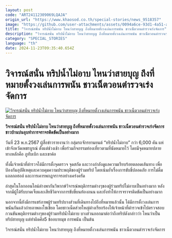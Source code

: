 ```yaml
---
layout: post
code: "ART24112309069LQAJA"
origin_url: "https://www.khaosod.co.th/special-stories/news_9518357"
image: "https://github.com/user-attachments/assets/0094a6ce-93d1-4a51-ab0d-f9047fd8d363"
title: "วิจารณ์สนั่น ทริปน้ำไม่อาบ ไหนว่าสายบุญ ถึงที่หมายตั้งวงเล่นการพนัน ชาวเน็ตวอนตำรวจเร่งจัดการ"
description: "วิจารณ์สนั่น ทริปน้ำไม่อาบ ไหนว่าสายบุญ ถึงที่หมายตั้งวงเล่นการพนัน ชาวเน็ตวอนตำรวจเร่งจัดการ ชาวบ้านบ่นอุบทำการจราจรติดขัดเป็นอย่างมาก "
category: "SPECIAL_STORIES"
language: "th"
date: 2024-11-23T09:35:40.654Z
---
```


# วิจารณ์สนั่น ทริปน้ำไม่อาบ ไหนว่าสายบุญ ถึงที่หมายตั้งวงเล่นการพนัน ชาวเน็ตวอนตำรวจเร่งจัดการ

[![วิจารณ์สนั่น ทริปน้ำไม่อาบ ไหนว่าสายบุญ ถึงที่หมายตั้งวงเล่นการพนัน ชาวเน็ตวอนตำรวจเร่งจัดการ](https://www.khaosod.co.th/wpapp/uploads/2024/11/hilow2.jpg "วิจารณ์สนั่น ทริปน้ำไม่อาบ ไหนว่าสายบุญ ถึงที่หมายตั้งวงเล่นการพนัน ชาวเน็ตวอนตำรวจเร่งจัดการ")](https://www.khaosod.co.th/wpapp/uploads/2024/11/hilow2.jpg)

**วิจารณ์สนั่น ทริปน้ำไม่อาบ ไหนว่าสายบุญ ถึงที่หมายตั้งวงเล่นการพนัน ชาวเน็ตวอนตำรวจเร่งจัดการ ชาวบ้านบ่นอุบทำการจราจรติดขัดเป็นอย่างมาก**

วันที่ 23 พ.ย.2567 ผู้สื่อข่าวรายงานว่า กลุ่มรถจักรยานยนต์ “ทริปน้ำไม่อาบ” กว่า 6,000 คัน แห่เข้าจังหวัดเพชรบูรณ์ ตั้งแต่ช่วงเช้า เพื่อร่วมกิจกรรมท่องเที่ยวตามที่นัดหมายไว้ โดยมีจุดหมายปลายทางหลักคือ ภูทับเบิก และเขาค้อ

ทั้งนี้เจ้าหน้าที่ตำรวจได้มีการตั้งจุดตรวจ จุดสกัด และวางกำลังดูแลความเรียบร้อยตลอดเส้นทาง เพื่อป้องกันอุบัติเหตุและควบคุมความประพฤติของผู้ร่วมทริป โดยเน้นย้ำเรื่องการขับขี่ปลอดภัย การไม่ดื่มแอลกอฮอล์ และการเคารพกฎจราจรอย่างเคร่งครัด

ล่าสุดในโลกออนไลน์ต่างพากันวิพากษ์วิจารณ์พฤติกรรมต่างๆของผู้ร่วมทริปไม่อาบเป็นอย่างมาก หลังจากมีผู้ได้รับบาดเจ็บและเสียชีวิตจากการขับขี่บนท้องถนน และยังทำให้การจราจรติดขัดเป็นอย่างมาก

นอกจากนี้ยังมีการแชร์ภาพผู้ร่วมทริปบางส่วนที่เดินทางไปถึงที่หมายแล้วนั้น ได้มีการตั้งวงเล่นการพนันกันแล้วถ่ายภาพลงโซเชียล โดยชาวเน็ตส่วยใหญ่ต่างเรียกร้องให้เจ้าหน้าที่ตำรวจเข้าไปตรวจสอบกวนขันพฤติกรรมต่างๆของผู้ร่วมทริปน้ำไม่อาบ บางส่วนออกมาต่อว่าถึงทริปดังกล่าวว่า ไหนว่าเป็นทริปสายบุญ แต่ทำผิดศีล5 ข้ออบายมุข การพนัน เป็นต้น

วิจารณ์สนั่น ทริปน้ำไม่อาบ ไหนว่าสายบุญ ถึงที่หมายตั้งวงเล่นการพนัน ชาวเน็ตวอนตำรวจเร่งจัดการ

